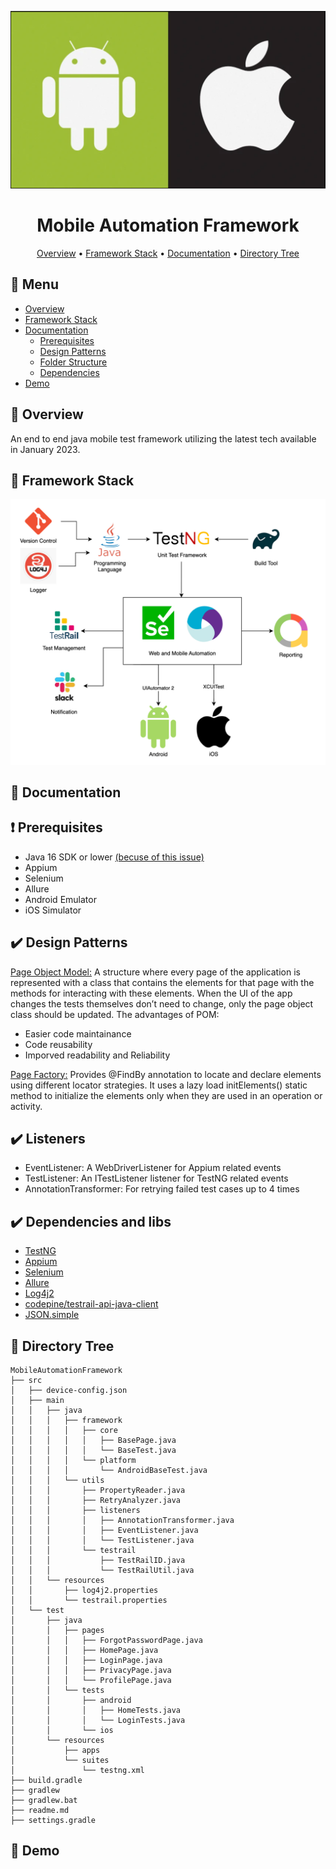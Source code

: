<div align="center">

![Logo width="200" height="400"](images/logo.png)

# Mobile Automation Framework

[//]: # (![Badge]&#40;https://img.shields.io/badge/badge-badge-brightgreen&#41;)

[//]: # (![Badge]&#40;https://img.shields.io/badge/badge-badge-brightgreen&#41;)

[//]: # (![Badge]&#40;https://img.shields.io/badge/badge-badge-brightgreen&#41;)

[Overview](#scroll-overview)
•
[Framework Stack](#rice_scene-screenshot)
•
[Documentation](#blue_book-documentation)
•
[Directory Tree](#dvd-demo)
</div>

## :bookmark_tabs: Menu

- [Overview](#scroll-overview)
- [Framework Stack](#rice_scene-screenshot)
- [Documentation](#blue_book-documentation)
    - [Prerequisites](#exclamation-requirements)
    - [Design Patterns](#open_file_folder-folder-structure)
    - [Folder Structure](#open_file_folder-folder-structure)
    - [Dependencies](#heavy_check_mark-dependencies-and-libs)
- [Demo](#dvd-demo)

## :scroll: Overview

An end to end java mobile test framework utilizing the latest tech available in January 2023.

## :rice_scene: Framework Stack

![Logo](images/framework_stack.png)

## :blue_book: Documentation


## :exclamation: Prerequisites

- Java 16 SDK or lower [(becuse of this issue)](https://github.com/appium/java-client/issues/1619)
- Appium
- Selenium
- Allure 
- Android Emulator
- iOS Simulator

## :heavy_check_mark: Design Patterns

[Page Object Model:](https://www.selenium.dev/documentation/test_practices/encouraged/page_object_models/) A structure where every page of the 
application is represented with a class that contains the elements for that page with the methods 
for interacting with these elements. When the UI of the app changes the tests themselves don’t need to change,
only the page object class should be updated. The advantages of POM:
- Easier code maintainance
- Code reusability
- Imporved readability and Reliability

[Page Factory:](https://www.testim.io/blog/page-factory-in-selenium/) Provides @FindBy annotation to locate and declare elements using different locator strategies. 
It uses a lazy load initElements() static method to initialize the elements only when they are used in an operation 
or activity.

## :heavy_check_mark: Listeners

- EventListener: A WebDriverListener for Appium related events
- TestListener: An ITestListener listener for TestNG related events
- AnnotationTransformer: For retrying failed test cases up to 4 times

## :heavy_check_mark: Dependencies and libs

- [TestNG](https://testng.org/doc/documentation-main.html)
- [Appium](https://github.com/appium/appium)
- [Selenium](https://github.com/SeleniumHQ/selenium)
- [Allure](https://docs.qameta.io/allure/)
- [Log4j2](https://logging.apache.org/log4j/2.x/)
- [codepine/testrail-api-java-client](https://github.com/codepine/testrail-api-java-client)
- [JSON.simple](https://mvnrepository.com/artifact/com.googlecode.json-simple/json-simple)

## :open_file_folder: Directory Tree

```
MobileAutomationFramework
├── src
│   ├── device-config.json
│   ├── main
│   │   ├── java
│   │   │   ├── framework
│   │   │   │   ├── core
│   │   │   │   │   ├── BasePage.java
│   │   │   │   │   └── BaseTest.java
│   │   │   │   └── platform
│   │   │   │       └── AndroidBaseTest.java
│   │   │   └── utils
│   │   │       ├── PropertyReader.java
│   │   │       ├── RetryAnalyzer.java
│   │   │       ├── listeners
│   │   │       │   ├── AnnotationTransformer.java
│   │   │       │   ├── EventListener.java
│   │   │       │   └── TestListener.java
│   │   │       └── testrail
│   │   │           ├── TestRailID.java
│   │   │           └── TestRailUtil.java
│   │   └── resources
│   │       ├── log4j2.properties
│   │       └── testrail.properties
│   └── test
│       ├── java
│       │   ├── pages
│       │   │   ├── ForgotPasswordPage.java
│       │   │   ├── HomePage.java
│       │   │   ├── LoginPage.java
│       │   │   ├── PrivacyPage.java
│       │   │   └── ProfilePage.java
│       │   └── tests
│       │       ├── android
│       │       │   ├── HomeTests.java
│       │       │   └── LoginTests.java
│       │       └── ios
│       └── resources
│           ├── apps
│           └── suites
│               └── testng.xml
├── build.gradle
├── gradlew
├── gradlew.bat
├── readme.md
├── settings.gradle

```
## :dvd: Demo